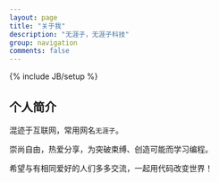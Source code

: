 ```yaml
---
layout: page
title: "关于我"
description: "无涯子，无涯子科技"
group: navigation
comments: false
---
```

{% include JB/setup %}

## 个人简介


混迹于互联网，常用网名`无涯子`。

崇尚自由，热爱分享，为突破束缚、创造可能而学习编程。

希望与有相同爱好的人们多多交流，一起用代码改变世界！
